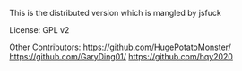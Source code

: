 This is the distributed version which is mangled by jsfuck

License: GPL v2

Other Contributors:
https://github.com/HugePotatoMonster/
https://github.com/GaryDing01/
https://github.com/hqy2020
